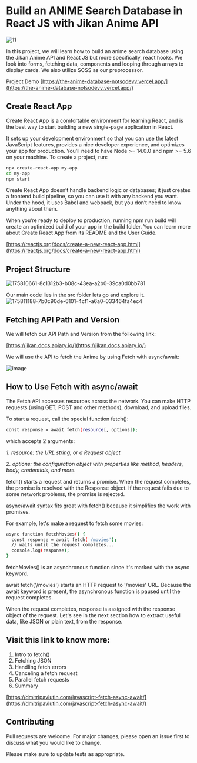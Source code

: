 # Build an ANIME Search Database in React JS with Jikan Anime API

![11](https://user-images.githubusercontent.com/108209653/175992388-8e51bb23-5f03-4a03-847b-a05dc2ad5a4f.png)

In this project, we will learn how to build an anime search database using the Jikan Anime API and React JS but more specifically, react hooks. We look into forms, fetching data, components and looping through arrays to display cards. We also utilize SCSS as our preprocessor.

Project Demo
[https://the-anime-database-notsodevv.vercel.app/](https://the-anime-database-notsodevv.vercel.app/)

## Create React App

Create React App is a comfortable environment for learning React, and is the best way to start building a new single-page application in React.

It sets up your development environment so that you can use the latest JavaScript features, provides a nice developer experience, and optimizes your app for production. You’ll need to have Node >= 14.0.0 and npm >= 5.6 on your machine. To create a project, run:

```bash
npx create-react-app my-app
cd my-app
npm start
```
Create React App doesn’t handle backend logic or databases; it just creates a frontend build pipeline, so you can use it with any backend you want. Under the hood, it uses Babel and webpack, but you don’t need to know anything about them.

When you’re ready to deploy to production, running npm run build will create an optimized build of your app in the build folder. You can learn more about Create React App from its README and the User Guide.

[https://reactjs.org/docs/create-a-new-react-app.html](https://reactjs.org/docs/create-a-new-react-app.html)

## Project Structure
![175810661-8c1312b3-b08c-43ea-a2b0-39ca0d0bb781](https://user-images.githubusercontent.com/108209653/175812348-3e6f3e15-6759-49db-be8d-3361ea8c5c26.png)

Our main code lies in the src folder lets go and explore it.
![175811188-7b0c90de-6101-4cf1-a6a0-033464fa4ec4](https://user-images.githubusercontent.com/108209653/175812391-3ef8efbe-ec38-4565-987e-b079b693ea13.png)

## Fetching API Path and Version

We will fetch our API Path and Version from the following link:

[https://jikan.docs.apiary.io/](https://jikan.docs.apiary.io/)

We will use the API to fetch the Anime by using Fetch with async/await:

![image](https://user-images.githubusercontent.com/108209653/175811745-b437f5bc-1100-4fbd-8a2b-6898632ab0f0.png)


## How to Use Fetch with async/await

The Fetch API accesses resources across the network. You can make HTTP requests (using GET, POST and other methods), download, and upload files.

To start a request, call the special function fetch():
```bash
const response = await fetch(resource[, options]);
```
which accepts 2 arguments:

*1. resource: the URL string, or a Request object*

*2. options: the configuration object with properties like method, headers, body, credentials, and more.*

fetch() starts a request and returns a promise. When the request completes, the promise is resolved with the Response object. If the request fails due to some network problems, the promise is rejected.

async/await syntax fits great with fetch() because it simplifies the work with promises.

For example, let's make a request to fetch some movies:
```bash
async function fetchMovies() {
  const response = await fetch('/movies');
  // waits until the request completes...
  console.log(response);
}
```



fetchMovies() is an asynchronous function since it's marked with the async keyword.

await fetch('/movies') starts an HTTP request to '/movies' URL. Because the await keyword is present, the asynchronous function is paused until the request completes.

When the request completes, response is assigned with the response object of the request. Let's see in the next section how to extract useful data, like JSON or plain text, from the response.




## Visit this link to know more:
1. Intro to fetch()  
2. Fetching JSON
3. Handling fetch errors
4. Canceling a fetch request
5. Parallel fetch requests
6. Summary

[https://dmitripavlutin.com/javascript-fetch-async-await/](https://dmitripavlutin.com/javascript-fetch-async-await/)


## Contributing
Pull requests are welcome. For major changes, please open an issue first to discuss what you would like to change.

Please make sure to update tests as appropriate.

